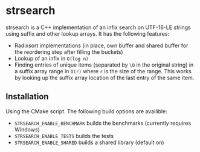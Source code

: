 # strsearch #

strsearch is a C++ implementation of an infix search on UTF-16-LE strings using suffix and other lookup arrays.
It has the following features:
* Radixsort implementations (in place, own buffer and shared buffer for the reordering step after filling the buckets)
* Lookup of an infix in `O(log n)`
* Finding entries of unique items (separated by `\0` in the original string) in a suffix array range in `O(r)` where `r` is the size of the range. This works by looking up the suffix array location of the last entry of the same item.

## Installation ##
Using the CMake script. The following build options are availible:
* `STRSEARCH_ENABLE_BENCHMARK` builds the benchmarks (currently requires Windows)
* `STRSEARCH_ENABLE_TESTS` builds the tests
* `STRSEARCH_ENABLE_SHARED` builds a shared library (default on)